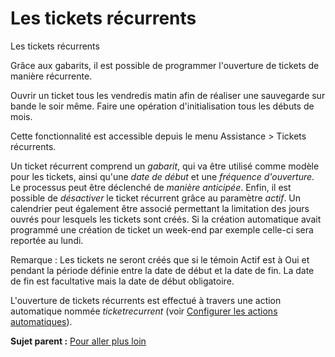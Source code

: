 Les tickets récurrents
======================

Les tickets récurrents

Grâce aux gabarits, il est possible de programmer l'ouverture de tickets
de manière récurrente.

Ouvrir un ticket tous les vendredis matin afin de réaliser une
sauvegarde sur bande le soir même. Faire une opération d'initialisation
tous les débuts de mois.

Cette fonctionnalité est accessible depuis le menu Assistance \> Tickets
récurrents.

Un ticket récurrent comprend un *gabarit*, qui va être utilisé comme
modèle pour les tickets, ainsi qu'une *date de début* et une *fréquence
d'ouverture*. Le processus peut être déclenché de *manière anticipée*.
Enfin, il est possible de *désactiver* le ticket récurrent grâce au
paramètre *actif*. Un calendrier peut également être associé permettant
la limitation des jours ouvrés pour lesquels les tickets sont créés. Si
la création automatique avait programmé une création de ticket un
week-end par exemple celle-ci sera reportée au lundi.

Remarque : Les tickets ne seront créés que si le témoin Actif est à Oui
et pendant la période définie entre la date de début et la date de fin.
La date de fin est facultative mais la date de début obligatoire.

L'ouverture de tickets récurrents est effectué à travers une action
automatique nommée *ticketrecurrent* (voir [Configurer les actions
automatiques](config_crontask.html "Les actions automatiques se configurent depuis le menu Configuration > Actions automatiques")).

**Sujet parent :** [Pour aller plus
loin](../glpi/helpdesk_advanced.html "Pour aller plus loin")
